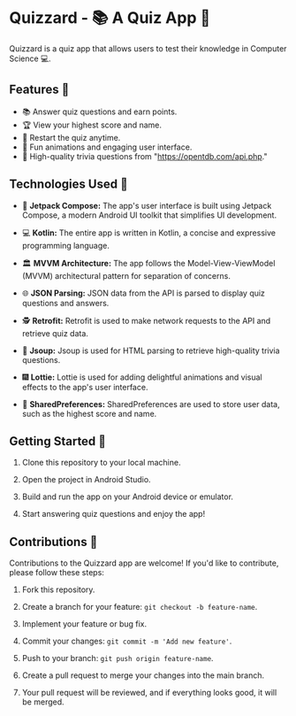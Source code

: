 # Quizzard - 📚 A Quiz App 🧠

Quizzard is a quiz app that allows users to test their knowledge in Computer Science 💻.

## Features 🌟

- 📚 Answer quiz questions and earn points.
- 🏆 View your highest score and name.
- 🔁 Restart the quiz anytime.
- 🎉 Fun animations and engaging user interface.
- 📢 High-quality trivia questions from "https://opentdb.com/api.php."

## Technologies Used 🚀

- 🎨 **Jetpack Compose:** The app's user interface is built using Jetpack Compose, a modern Android UI toolkit that simplifies UI development.

- 💻 **Kotlin:** The entire app is written in Kotlin, a concise and expressive programming language.

- 🏛️ **MVVM Architecture:** The app follows the Model-View-ViewModel (MVVM) architectural pattern for separation of concerns.

- 🌐 **JSON Parsing:** JSON data from the API is parsed to display quiz questions and answers.

- 🕵️ **Retrofit:** Retrofit is used to make network requests to the API and retrieve quiz data.

- 📂 **Jsoup:** Jsoup is used for HTML parsing to retrieve high-quality trivia questions.

- 🎆 **Lottie:** Lottie is used for adding delightful animations and visual effects to the app's user interface.

- 💾 **SharedPreferences:** SharedPreferences are used to store user data, such as the highest score and name.

## Getting Started 🚀

1. Clone this repository to your local machine.

2. Open the project in Android Studio.

3. Build and run the app on your Android device or emulator.

4. Start answering quiz questions and enjoy the app!

## Contributions 🤝

Contributions to the Quizzard app are welcome! If you'd like to contribute, please follow these steps:

1. Fork this repository.

2. Create a branch for your feature: `git checkout -b feature-name`.

3. Implement your feature or bug fix.

4. Commit your changes: `git commit -m 'Add new feature'`.

5. Push to your branch: `git push origin feature-name`.

6. Create a pull request to merge your changes into the main branch.

7. Your pull request will be reviewed, and if everything looks good, it will be merged.
